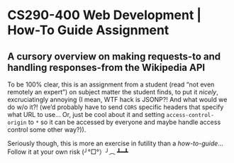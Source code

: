 # CS290-400 Web Development | How-To Guide Assignment
## A cursory overview on making requests-to and handling responses-from the Wikipedia API  

To be 100% clear, this is an assignment from a student (read “not even remotely an expert”) on subject matter the student finds, to put it _nicely_, excruciatingly annoying (I mean, WTF hack is JSONP?! And what would we do w/o it?! (we’d probably have to send `CORS` specific headers that specify what URL to use… Or, just be cool about it and setting `access-control-origin` to `*` so it can be accessed by everyone and maybe handle access control some other way?)).  

Seriously though, this is more an exercise in futility than a _how-to-guide_… Follow it at your own risk (╯°□°）╯︵ ┻━┻